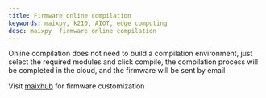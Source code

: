 ```yaml
---
title: Firmware online compilation
keywords: maixpy, k210, AIOT, edge computing
desc: maixpy  firmware online compilation
---
```



Online compilation does not need to build a compilation environment, just select the required modules and click compile, the compilation process will be completed in the cloud, and the firmware will be sent by email

Visit [maixhub](https://www.maixhub.com/compile.html) for firmware customization
